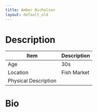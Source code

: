 ```yaml
---
title: Amber Nicholson
layout: default_old
---
```


# Description

| Item                 | Description |
| -------------------- | ----------- |
| Age                  | 30s         |
| Location             | Fish Market |
| Physical Description |             |

# Bio
